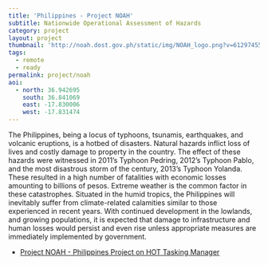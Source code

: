 ```yaml
---
title: 'Philippines - Project NOAH' 
subtitle: Nationwide Operational Assessment of Hazards
category: project
layout: project
thumbnail: 'http://noah.dost.gov.ph/static/img/NOAH_logo.png?v=6129745582f25c278fb0db6f9b81080d'
tags:
  - remote
  - ready
permalink: project/noah
aoi:
  - north: 36.942695
    south: 36.841069
    east: -17.830006
    west: -17.831474
---
```


The Philippines, being a locus of typhoons, tsunamis, earthquakes, and volcanic eruptions, is a hotbed of disasters. Natural hazards inflict loss of lives and costly damage to property in the country. The effect of these hazards were witnessed in 2011’s Typhoon Pedring, 2012’s Typhoon Pablo, and the most disastrous storm of the century, 2013’s Typhoon Yolanda. These resulted in a high number of fatalities with economic losses amounting to billions of pesos. Extreme weather is the common factor in these catastrophes. Situated in the humid tropics, the Philippines will inevitably suffer from climate-related calamities similar to those experienced in recent years. With continued development in the lowlands, and growing populations, it is expected that damage to infrastructure and human losses would persist and even rise unless appropriate measures are immediately implemented by government.

- [Project NOAH - Philippines Project on HOT Tasking Manager](http://tasks.hotosm.org/project/2033)



